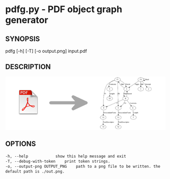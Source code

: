 # pdfg.py - PDF object graph generator
## SYNOPSIS
pdfg [-h] [-T] [-o output.png] input.pdf 
## DESCRIPTION
![image](./desc.png)
## OPTIONS
    -h, --help            show this help message and exit  
    -T, --debug-with-token    print token strings.  
    -o, --output-png OUTPUT_PNG    path to a png file to be written. the default path is ./out.png.
